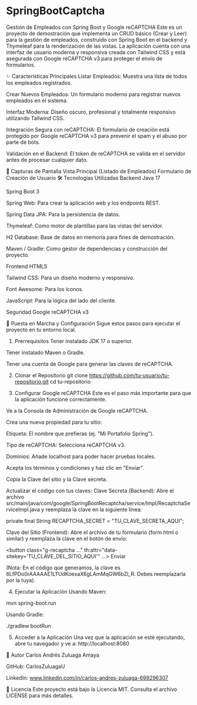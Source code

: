# SpringBootCaptcha
Gestión de Empleados con Spring Boot y Google reCAPTCHA
Este es un proyecto de demostración que implementa un CRUD básico (Crear y Leer) para la gestión de empleados, construido con Spring Boot en el backend y Thymeleaf para la renderización de las vistas. La aplicación cuenta con una interfaz de usuario moderna y responsiva creada con Tailwind CSS y está asegurada con Google reCAPTCHA v3 para proteger el envío de formularios.

✨ Características Principales
Listar Empleados: Muestra una lista de todos los empleados registrados.

Crear Nuevos Empleados: Un formulario moderno para registrar nuevos empleados en el sistema.

Interfaz Moderna: Diseño oscuro, profesional y totalmente responsivo utilizando Tailwind CSS.

Integración Segura con reCAPTCHA: El formulario de creación está protegido por Google reCAPTCHA v3 para prevenir el spam y el abuso por parte de bots.

Validación en el Backend: El token de reCAPTCHA se valida en el servidor antes de procesar cualquier dato.

📸 Capturas de Pantalla
Vista Principal (Listado de Empleados)
Formulario de Creación de Usuario
🛠️ Tecnologías Utilizadas
Backend
Java 17

Spring Boot 3

Spring Web: Para crear la aplicación web y los endpoints REST.

Spring Data JPA: Para la persistencia de datos.

Thymeleaf: Como motor de plantillas para las vistas del servidor.

H2 Database: Base de datos en memoria para fines de demostración.

Maven / Gradle: Como gestor de dependencias y construcción del proyecto.

Frontend
HTML5

Tailwind CSS: Para un diseño moderno y responsivo.

Font Awesome: Para los iconos.

JavaScript: Para la lógica del lado del cliente.

Seguridad
Google reCAPTCHA v3

🚀 Puesta en Marcha y Configuración
Sigue estos pasos para ejecutar el proyecto en tu entorno local.

1. Prerrequisitos
Tener instalado JDK 17 o superior.

Tener instalado Maven o Gradle.

Tener una cuenta de Google para generar las claves de reCAPTCHA.

2. Clonar el Repositorio
git clone https://github.com/tu-usuario/tu-repositorio.git
cd tu-repositorio

3. Configurar Google reCAPTCHA
Este es el paso más importante para que la aplicación funcione correctamente.

Ve a la Consola de Administración de Google reCAPTCHA.

Crea una nueva propiedad para tu sitio:

Etiqueta: El nombre que prefieras (ej. "Mi Portafolio Spring").

Tipo de reCAPTCHA: Selecciona reCAPTCHA v3.

Dominios: Añade localhost para poder hacer pruebas locales.

Acepta los términos y condiciones y haz clic en "Enviar".

Copia la Clave del sitio y la Clave secreta.

Actualizar el código con tus claves:
Clave Secreta (Backend):
Abre el archivo src/main/java/com/google/SpringBootRecaptcha/service/Impl/RecaptchaServiceImpl.java y reemplaza la clave en la siguiente línea:

private final String RECAPTCHA_SECRET = "TU_CLAVE_SECRETA_AQUI";

Clave del Sitio (Frontend):
Abre el archivo de tu formulario (form.html o similar) y reemplaza la clave en el botón de envío:

<button
    class="g-recaptcha ..."
    th:attr="data-sitekey='TU_CLAVE_DEL_SITIO_AQUI'"
    ...>
    Enviar
</button>

(Nota: En el código que generamos, la clave es 6LfPDo0rAAAAAE1LTUdKoexaX6gLAmMqGW6bZl_R. Debes reemplazarla por la tuya).

4. Ejecutar la Aplicación
Usando Maven:

mvn spring-boot:run

Usando Gradle:

./gradlew bootRun

5. Acceder a la Aplicación
Una vez que la aplicación se esté ejecutando, abre tu navegador y ve a:
http://localhost:8080

👤 Autor
Carlos Andrés Zuluaga Amaya

GitHub: CarlosZuluagaU

LinkedIn: www.linkedin.com/in/carlos-andres-zuluaga-699296307

📄 Licencia
Este proyecto está bajo la Licencia MIT. Consulta el archivo LICENSE para más detalles.
